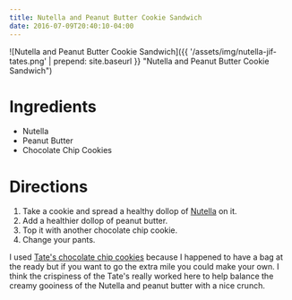 ```yaml
---
title: Nutella and Peanut Butter Cookie Sandwich
date: 2016-07-09T20:40:10-04:00
---
```


![Nutella and Peanut Butter Cookie Sandwich]({{ '/assets/img/nutella-jif-tates.png' | prepend: site.baseurl }} "Nutella and Peanut Butter Cookie Sandwich")

# Ingredients

* Nutella
* Peanut Butter
* Chocolate Chip Cookies

# Directions

1. Take a cookie and spread a healthy dollop of [Nutella](https://en.wikipedia.org/wiki/Nutella) on it.
2. Add a healthier dollop of peanut butter.
3. Top it with another chocolate chip cookie.
4. Change your pants.

I used [Tate's chocolate chip cookies](https://www.tatesbakeshop.com/cookies/chocolate-chip-cookies.html) because I happened to have a bag at the ready but if you want to go the extra mile you could make your own. I think the crispiness of the Tate's really worked here to help balance the creamy gooiness of the Nutella and peanut butter with a nice crunch.
